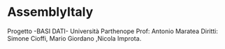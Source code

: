 # AssemblyItaly
Progetto -BASI DATI- Università Parthenope Prof: Antonio Maratea
Diritti: Simone Cioffi, Mario Giordano ,Nicola Improta.
